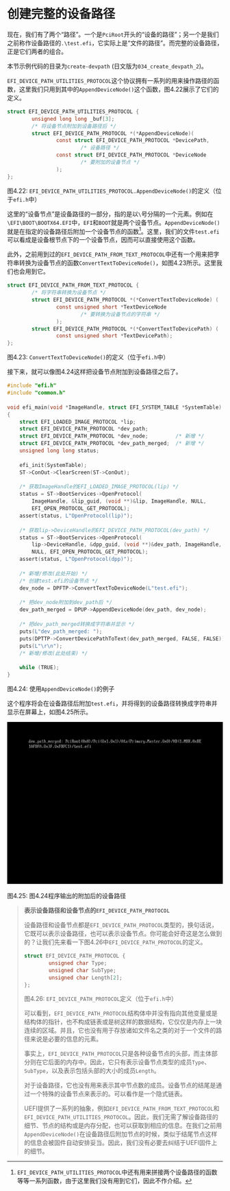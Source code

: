 # 创建完整的设备路径

现在，我们有了两个“路径”。一个是`PciRoot`开头的“设备的路径”；另一个是我们之前称作设备路径的`.\test.efi`，它实际上是“文件的路径”。而完整的设备路径，正是它们两者的组合。

本节示例代码的目录为`create-devpath` (日文版为`034_create_devpath_2`)。

`EFI_DEVICE_PATH_UTILITIES_PROTOCOL`这个协议拥有一系列的用来操作路径的函数，这里我们只用到其中的`AppendDeviceNode()`这个函数，图4.22展示了它们的定义。

```c
struct EFI_DEVICE_PATH_UTILITIES_PROTOCOL {
        unsigned long long _buf[3];
        /* 将设备节点附加到设备路径后 */
        struct EFI_DEVICE_PATH_PROTOCOL *(*AppendDeviceNode)(
                const struct EFI_DEVICE_PATH_PROTOCOL *DevicePath,
                        /* 设备路径 */
                const struct EFI_DEVICE_PATH_PROTOCOL *DeviceNode
                        /* 要附加的设备节点 */
                );
};
```

图4.22: `EFI_DEVICE_PATH_UTILITIES_PROTOCOL.AppendDeviceNode()`的定义（位于`efi.h`中）

这里的“设备节点”是设备路径的一部分，指的是以`\`号分隔的一个元素。例如在`\EFI\BOOT\BOOTX64.EFI`中，`EFI`和`BOOT`就是两个设备节点。`AppendDeviceNode()`就是在指定的设备路径后附加一个设备节点的函数[^1]。这里，我们的文件`test.efi`可以看成是设备根节点下的一个设备节点，因而可以直接使用这个函数。

此外，之前用到过的`EFI_DEVICE_PATH_FROM_TEXT_PROTOCOL`中还有一个用来把字符串转换为设备节点的函数`ConvertTextToDeviceNode()`，如图4.23所示。这里我们也会用到它。

```c
struct EFI_DEVICE_PATH_FROM_TEXT_PROTOCOL {
        /* 将字符串转换为设备节点 */
        struct EFI_DEVICE_PATH_PROTOCOL *(*ConvertTextToDeviceNode) (
                const unsigned short *TextDeviceNode
                        /* 要转换为设备节点的字符串 */
                );
        struct EFI_DEVICE_PATH_PROTOCOL *(*ConvertTextToDevicePath) (
                const unsigned short *TextDevicePath);
};
```

图4.23: `ConvertTextToDeviceNode()`的定义（位于`efi.h`中）

接下来，就可以像图4.24这样把设备节点附加到设备路径之后了。

```c
#include "efi.h"
#include "common.h"

void efi_main(void *ImageHandle, struct EFI_SYSTEM_TABLE *SystemTable)
{
    struct EFI_LOADED_IMAGE_PROTOCOL *lip;
    struct EFI_DEVICE_PATH_PROTOCOL *dev_path;
    struct EFI_DEVICE_PATH_PROTOCOL *dev_node;         /* 新增 */
    struct EFI_DEVICE_PATH_PROTOCOL *dev_path_merged;  /* 新增 */
    unsigned long long status;

    efi_init(SystemTable);
    ST->ConOut->ClearScreen(ST->ConOut);

    /* 获取ImageHandle的EFI_LOADED_IMAGE_PROTOCOL(lip) */
    status = ST->BootServices->OpenProtocol(
        ImageHandle, &lip_guid, (void **)&lip, ImageHandle, NULL,
        EFI_OPEN_PROTOCOL_GET_PROTOCOL);
    assert(status, L"OpenProtocol(lip)");

    /* 获取lip->DeviceHandle的EFI_DEVICE_PATH_PROTOCOL(dev_path) */
    status = ST->BootServices->OpenProtocol(
        lip->DeviceHandle, &dpp_guid, (void **)&dev_path, ImageHandle,
        NULL, EFI_OPEN_PROTOCOL_GET_PROTOCOL);
    assert(status, L"OpenProtocol(dpp)");

    /* 新增/修改(此处开始) */
    /* 创建test.efi的设备节点 */
    dev_node = DPFTP->ConvertTextToDeviceNode(L"test.efi");

    /* 把dev_node附加到dev_path后 */
    dev_path_merged = DPUP->AppendDeviceNode(dev_path, dev_node);

    /* 把dev_path_merged转换成字符串并显示 */
    puts(L"dev_path_merged: ");
    puts(DPTTP->ConvertDevicePathToText(dev_path_merged, FALSE, FALSE));
    puts(L"\r\n");
    /* 新增/修改(此处结束) */

    while (TRUE);
}
```

图4.24: 使用`AppendDeviceNode()`的例子

这个程序将会在设备路径后附加`test.efi`，并将得到的设备路径转换成字符串并显示在屏幕上，如图4.25所示。

![图4.24程序输出的附加后的设备路径](../../images/part2/create-devpath.png)

图4.25: 图4.24程序输出的附加后的设备路径


> **表示设备路径和设备节点的`EFI_DEVICE_PATH_PROTOCOL`**
> 
> 设备路径和设备节点都是`EFI_DEVICE_PATH_PROTOCOL`类型的，换句话说，它既可以表示设备路径，也可以表示设备节点。你可能会好奇这是怎么做到的？让我们先来看一下图4.26中`EFI_DEVICE_PATH_PROTOCOL`的定义。
> 
> ```c
> struct EFI_DEVICE_PATH_PROTOCOL {
>         unsigned char Type;
>         unsigned char SubType;
>         unsigned char Length[2];
> };
> ```
> 
> 图4.26: `EFI_DEVICE_PATH_PROTOCOL`定义（位于`efi.h`中）
> 
> 可以看到，`EFI_DEVICE_PATH_PROTOCOL`结构体中并没有指向其他变量或是结构体的指针，也不构成链表或是树这样的数据结构，它仅仅是内存上一块连续的区域。并且，它也没有用于存放诸如文件名之类的对于一个文件的路径来说是必要的信息的元素。
> 
> 事实上，`EFI_DEVICE_PATH_PROTOCOL`只是各种设备节点的头部，而主体部分则在它后面的内存中。因此，它只有表示设备节点类型的成员`Type`、`SubType`，以及表示包括头部的大小的成员`Length`。
> 
> 对于设备路径，它也没有用来表示其中节点数的成员。设备节点的结尾是通过一个特殊的设备节点来表示的。可以看作是一个隐式链表。
> 
> UEFI提供了一系列的抽象，例如`EFI_DEVICE_PATH_FROM_TEXT_PROTOCOL`和`EFI_DEVICE_PATH_UTILITIES_PROTOCOL`。因此，我们无需了解设备路径的细节、节点的结构或是内存分配，也可以获取到相应的信息。在我们之前用`AppendDeviceNode()`在设备路径后附加节点的时候，类似于结尾节点这样的信息会被固件自动安排妥当。因此，我们没有必要去纠结于UEFI固件上的细节。


[^1]: `EFI_DEVICE_PATH_UTILITIES_PROTOCOL`中还有用来拼接两个设备路径的函数等等一系列函数，由于这里我们没有用到它们，因此不作介绍。
